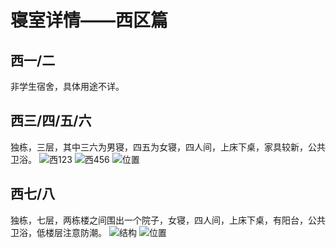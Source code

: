 # 寝室详情——西区篇

## 西一/二
非学生宿舍，具体用途不详。

## 西三/四/五/六
独栋，三层，其中三六为男寝，四五为女寝，四人间，上床下桌，家具较新，公共卫浴。
![西123](/foto/dormir/O1-3c.png)
![西456](/foto/dormir/O4-5c.png)
![位置](/foto/dormir/O1-6d.png)

## 西七/八
独栋，七层，两栋楼之间围出一个院子，女寝，四人间，上床下桌，有阳台，公共卫浴，低楼层注意防潮。
![结构](/foto/dormir/O7-8c.png)
![位置](/foto/dormir/O7-8d.png)
